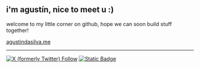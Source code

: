 <h2> i'm agustín, nice to meet u :) </h2>

welcome to my little corner on github, hope we can soon build stuff together!

<a href="https://www.agustindasilva.me/">agustindasilva.me</a>

<hr/>

<a href="https://twitter.com/aguchinn"><img alt="X (formerly Twitter) Follow" src="https://img.shields.io/twitter/follow/aguchinnn?logo=twitter"></a>
<a href="https://twitter.com/aguchinn"><img alt="Static Badge" src="https://img.shields.io/badge/-%23FFFFFF?style=social&logo=linkedin&label=Agustin%20Da%20Silva&link=https%3A%2F%2Fwww.linkedin.com%2Fin%2Fagust%25C3%25ADn-da-silva-91933a230%2F"></a>


